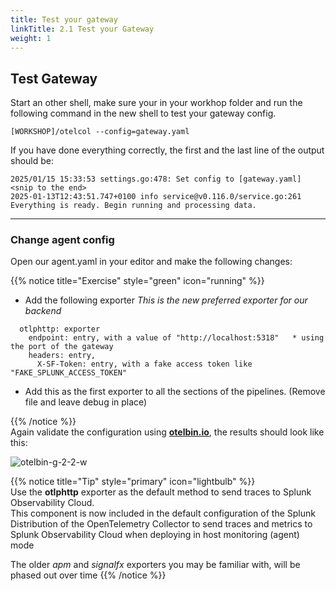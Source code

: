```yaml
---
title: Test your gateway  
linkTitle: 2.1 Test your Gateway 
weight: 1
---
```


## Test Gateway

Start an other shell, make sure your in your workhop folder and run the following command in the new shell to test your gateway config.

```text
[WORKSHOP]/otelcol --config=gateway.yaml
```

If you have done everything correctly, the first and the last line of the output should be:

```text
2025/01/15 15:33:53 settings.go:478: Set config to [gateway.yaml]
<snip to the end>
2025-01-13T12:43:51.747+0100 info service@v0.116.0/service.go:261 Everything is ready. Begin running and processing data.
```

---

### Change agent config

Open our agent.yaml in your editor and make the following changes:

{{% notice title="Exercise" style="green" icon="running" %}}

* Add the following exporter *This is the new preferred exporter for our backend*

```text
  otlphttp: exporter
    endpoint: entry, with a value of "http://localhost:5318"   * using the port of the gateway   
    headers: entry,
      X-SF-Token: entry, with a fake access token like "FAKE_SPLUNK_ACCESS_TOKEN"  
  ```

* Add this as the first exporter to all the sections of the pipelines.  (Remove file and leave debug in place)

{{% /notice %}}  
Again validate the configuration using **[otelbin.io](https://www.otelbin.io/)**, the results should look like this:

![otelbin-g-2-2-w](../../images/gateway-2-2w.png)

{{% notice title="Tip" style="primary"  icon="lightbulb" %}}  
Use the **otlphttp** exporter as the default method to send traces to Splunk Observability Cloud.  
This component is now included in the default configuration of the Splunk Distribution of the OpenTelemetry Collector to send traces and metrics to Splunk Observability Cloud when deploying in host monitoring (agent) mode

The older *apm* and *signalfx* exporters you may be familiar with, will be phased out over time
{{% /notice %}}
